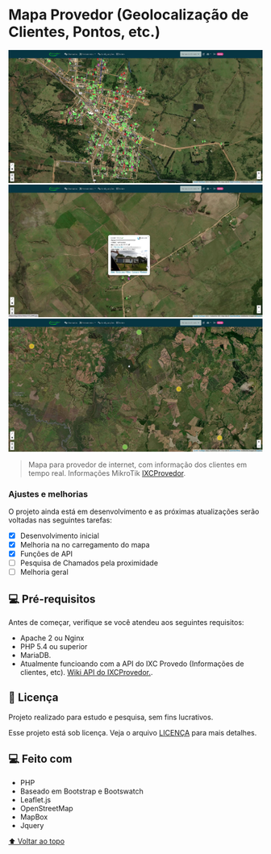 # Mapa Provedor (Geolocalização de Clientes, Pontos, etc.)

<!---Esses são exemplos. Veja https://shields.io para outras pessoas ou para personalizar este conjunto de escudos. Você pode querer incluir dependências, status do projeto e informações de licença aqui--->

<img src="msedge_5NHoudztje.jpg" alt="Mapa Provedor">
<img src="TA0al7Vl8G.jpg" alt="Mapa Provedor2">
<img src="msedge_yMR8KqCagt.jpg" alt="Mapa Provedor">

> Mapa para provedor de internet, com informação dos clientes em tempo real. Informações MikroTik [IXCProvedor](https://www.ixcsoft.com.br/ixcprovedor/).

### Ajustes e melhorias

O projeto ainda está em desenvolvimento e as próximas atualizações serão voltadas nas seguintes tarefas:

- [x] Desenvolvimento inicial
- [x] Melhoria na no carregamento do mapa
- [x] Funções de API
- [ ] Pesquisa de Chamados pela proximidade 
- [ ] Melhoria geral

## 💻 Pré-requisitos

Antes de começar, verifique se você atendeu aos seguintes requisitos:
<!---Estes são apenas requisitos de exemplo. Adicionar, duplicar ou remover conforme necessário--->
* Apache 2 ou Nginx
* PHP 5.4 ou superior
* MariaDB.
* Atualmente funcioando com a API do IXC Provedo (Informações de clientes, etc). [Wiki API do IXCProvedor.](https://wikiapiprovedor.ixcsoft.com.br/).

## 📝 Licença
Projeto realizado para estudo e pesquisa, sem fins lucrativos.

Esse projeto está sob licença. Veja o arquivo [LICENÇA](LICENSE.md) para mais detalhes.

## 💻 Feito com
* PHP
* Baseado em Bootstrap e Bootswatch
* Leaflet.js
* OpenStreetMap
* MapBox
* Jquery

[⬆ Voltar ao topo](#mapa_provedo)<br>
